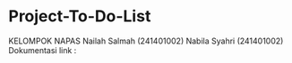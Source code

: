 # Project-To-Do-List
KELOMPOK NAPAS
Nailah Salmah (241401002)
Nabila Syahri (241401002)
Dokumentasi link : 
